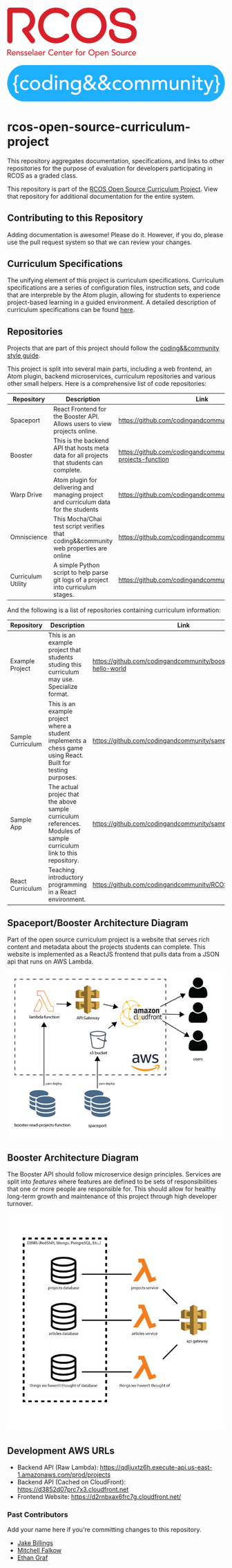 ![rcos logo](imgs/rcos-logo-300.png)

![coding and community logo](imgs/cc-logo-700.png)

# rcos-open-source-curriculum-project

This repository aggregates documentation, specifications, and links to other repositories for the purpose of evaluation for developers participating in RCOS as a graded class.

This repository is part of the [RCOS Open Source Curriculum Project](https://github.com/codingandcommunity/rcos-open-source-curriculum-project). View that repository for additional documentation for the entire system.

## Contributing to this Repository
Adding documentation is awesome! Please do it. However, if you do, please use the pull request system so that we can review your changes.

## Curriculum Specifications

The unifying element of this project is curriculum specifications. Curriculum specifications
are a series of configuration files, instruction sets, and code that are interpreble
by the Atom plugin, allowing for students to experience project-based learning in a
guided environment. A detailed description of curriculum specifications can be found
[here](curriculum_spec.md).

## Repositories

Projects that are part of this project should follow the [coding&&community style guide](https://github.com/codingandcommunity/style-guide).

This project is split into several main parts, including a web frontend, an Atom plugin, backend microservices, curriculum repositories and various other small helpers. Here is a comprehensive list of code repositories:

| Repository      | Description                                                                                  | Link                                                                 |
| ----------------|--------------------------------------------------------------------------------------------- | -------------------------------------------------------------------- |
| Spaceport          | React Frontend for the Booster API. Allows users to view projects online.                    | https://github.com/codingandcommunity/spaceport                      |
| Booster            | This is the backend API that hosts meta data for all projects that students can complete.    | https://github.com/codingandcommunity/booster-read-projects-function |
| Warp Drive         | Atom plugin for delivering and managing project and curriculum data for the students         | https://github.com/codingandcommunity/fast-forward                   |
| Omniscience        | This Mocha/Chai test script verifies that coding&&community web properties are online        | https://github.com/codingandcommunity/omniscience                    |
| Curriculum Utility | A simple Python script to help parse git logs of a project into curriculum stages.           | https://github.com/codingandcommunity/curriculum_utility             |

And the following is a list of repositories containing curriculum information:

| Repository      | Description                                                                                  | Link                                                                 |
| ----------------|--------------------------------------------------------------------------------------------- | -------------------------------------------------------------------- |
| Example Project   | This is an example project that students studing this curriculum may use. Specialize format. | https://github.com/codingandcommunity/booster-project-hello-world     |
| Sample Curriculum | This is an example project where a student implements a chess game using React. Built for testing purposes. | https://github.com/codingandcommunity/sample-curriculum   |
| Sample App        | The actual projec that the above sample curriculum references. Modules of sample curriculum link to this repository. | https://github.com/codingandcommunity/sample-app        |
| React Curriculum  | Teaching introductory programming in a React environment.          | https://github.com/codingandcommunity/RCOSReactcurriculum              |


## Spaceport/Booster Architecture Diagram

Part of the open source curriculum project is a website that serves rich content and metadata about the projects students can complete. This website is implemented as a ReactJS frontend that pulls data from a JSON api that runs on AWS Lambda.

![Spaceport/Booster Architecture Diagram](docs/spaceport-architecture.png)

## Booster Architecture Diagram
The Booster API should follow microservice design principles. Services are split into _features_ where features are defined to be sets of responsibilities that one or more people are responsible for. This should allow for healthy long-term growth and maintenance of this project through high developer turnover.

![Booster Architecture Diagram](imgs/presentation-backend-microservices.png)

## Development AWS URLs

- Backend API (Raw Lambda): https://qdljuxtz6h.execute-api.us-east-1.amazonaws.com/prod/projects
- Backend API (Cached on CloudFront): https://d3852d07prc7x3.cloudfront.net
- Frontend Website: https://d2rnbxax6frc7g.cloudfront.net/

### Past Contributors ###

Add your name here if you're committing changes to this repository.

- [Jake Billings](https://jakebillings.com)
- [Mitchell Falkow](https://github.com/mdfalkow)
- [Ethan Graf](https://ethangraf.com)

